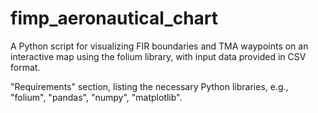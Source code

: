 # fimp_aeronautical_chart
A Python script for visualizing FIR boundaries and TMA waypoints on an interactive map using the folium library, with input data provided in CSV format.

 "Requirements" section, listing the necessary Python libraries, e.g., "folium", "pandas", "numpy", "matplotlib".